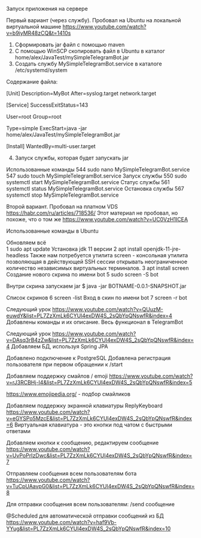 Запуск приложения на сервере

Первый вариант (через службу). Пробовал на Ubuntu на локальной виртуальной машине
https://www.youtube.com/watch?v=b9iyMR48zCQ&t=1410s

1) Сформировать jar файл с помощью maven
2) С помощью WinSCP скопировать файл в Ubuntu в каталог home/alex/JavaTest/mySimpleTelegramBot.jar
3) Создать службу MySimpleTelegramBot.service в каталоге /etc/systemd/system

Содержание файла:

[Unit]
Description=MyBot
After=syslog.target network.target

[Service]
SuccessExitStatus=143

User=root
Group=root

Type=simple
ExecStart=java -jar home/alex/JavaTest/mySimpleTelegramBot.jar

[Install]
WantedBy=multi-user.target

4) Запуск службы, которая будет запускать jar

Использованные команды
544  sudo nano MySimpleTelegramBot.service
547  sudo touch MySimpleTelegramBot.service
Запуск службы
550  sudo systemctl start MySimpleTelegramBot.service
Статус службы
561  systemctl status MySimpleTelegramBot.service
Остановка службы
567  systemctl stop MySimpleTelegramBot.service


Второй вариант. Пробовал на платном VDS
https://habr.com/ru/articles/718536/
Этот материал не пробовал, но похоже, что о том же
https://www.youtube.com/watch?v=UC0VzH1ICEA


Использованные команды в Ubuntu

Обновляем всё    
1  sudo apt update
Установка jdk 11 версии
2  apt install openjdk-11-jre-headless
Также нам потребуется утилита screen - консольная утилита позволяющая в действующей SSH сессии открывать 
неограниченное количество независимых виртуальных терминалов.
3  apt install screen
Создание нового скрина по имени bot
5  sudo screen -S bot

Внутри скрина запускаем jar
$ java -jar BOTNAME-0.0.1-SNAPSHOT.jar

Список скринов
6  screen -list
Вход в скин по имени bot
7  screen -r bot


Следующий урок https://www.youtube.com/watch?v=QUuzM-euwdY&list=PL7ZzXmLk6CYUl4exDW4S_2sQbYpQNswfR&index=4
Добавлены команды и их описание. Весь функционал в TelegramBot


Следующий урок https://www.youtube.com/watch?v=DAsq3rB4zZw&list=PL7ZzXmLk6CYUl4exDW4S_2sQbYpQNswfR&index=4
Добавляем БД, используя Spring JPA

Добавлено подключение к PostgreSQL
Добавлена регистрация пользователя при первом обращении к /start

Добавляем поддержку смайлов / emoji
https://www.youtube.com/watch?v=rJ3RCBHj-I4&list=PL7ZzXmLk6CYUl4exDW4S_2sQbYpQNswfR&index=5

https://www.emojipedia.org/ - подбор смайликов

Добавляем поддержку экранной клавиатуры ReplyKeyboard
https://www.youtube.com/watch?v=eGYSPo5MzcE&list=PL7ZzXmLk6CYUl4exDW4S_2sQbYpQNswfR&index=6
Виртуальная клавиатура - это кнопки под чатом с быстрыми ответами

Добавляем кнопки к сообщению, редактируем сообщение
https://www.youtube.com/watch?v=UvPoPrIzDwc&list=PL7ZzXmLk6CYUl4exDW4S_2sQbYpQNswfR&index=7

Отправляем сообщения всем пользователям бота
https://www.youtube.com/watch?v=TuCpUAavpG0&list=PL7ZzXmLk6CYUl4exDW4S_2sQbYpQNswfR&index=8

Для отправки сообщения всем пользователям: /send сообщение

@Scheduled для автоматической отправки сообщений из БД
https://www.youtube.com/watch?v=haf9Vb-YYug&list=PL7ZzXmLk6CYUl4exDW4S_2sQbYpQNswfR&index=10
